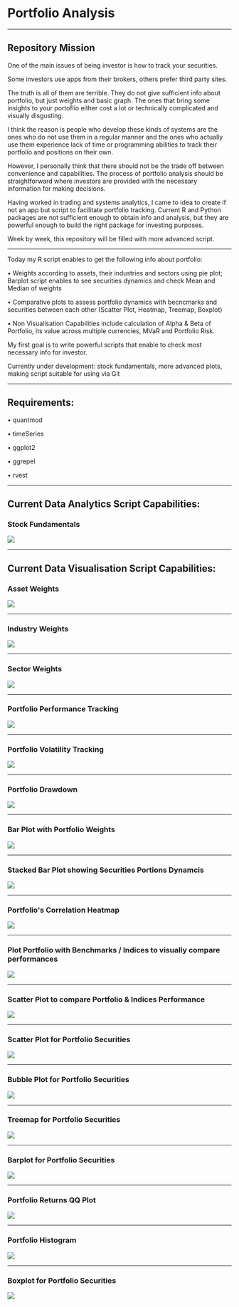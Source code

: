 # Portfolio Analysis
_______________________________________________________________

## Repository Mission

One of the main issues of being investor is how to track your securities. 

Some investors use apps from their brokers, others prefer third party sites.

The truth is all of them are terrible. They do not give sufficient info about portfolio, but just weights and basic graph. The ones that bring some insights to your portoflio either cost a lot or technically complicated and visually disgusting. 

I think the reason is people who develop these kinds of systems are the ones who do not use them in a regular manner and the ones who actually use them experience lack of time or programming abilities to track their portfolio and positions on their own.  

However, I personally think that there should not be the trade off between convenience and capabilities. The process of portfolio analysis should be straightforward where investors are provided with the necessary information for making decisions. 

Having worked in trading and systems analytics, I came to idea to create if not an app but script to facilitate portfolio tracking. Current R and Python packages are not sufficient enough to obtain info and analysis, but they are powerful enough to build the right package for investing purposes.

Week by week, this repository will be filled with more advanced script.
_______________________________________________________________

Today my R script enables to get the following info about portfolio:

• Weights according to assets, their industries and sectors using pie plot; Barplot script enables to see securities dynamics and check Mean and Median of weights

• Comparative plots to assess portfolio dynamics with becncmarks and securities between each other (Scatter Plot, Heatmap, Treemap, Boxplot) 

• Non Visualisation Capabilities include calculation of Alpha & Beta of Portfolio, its value across multiple currencies, MVaR and Portfolio Risk. 

My first goal is to write powerful scripts that enable to check most necessary info for investor.  

Currently under development: stock fundamentals, more advanced plots, making script suitable for using via Git
_______________________________________________________________

## Requirements:

• quantmod

• timeSeries

• ggplot2

• ggrepel

• rvest
_______________________________________________________________

## Current Data Analytics Script Capabilities:


### Stock Fundamentals
![](https://github.com/vladislavpyatnitskiy/Portfolio_Analysis/blob/main/Fundamental%20ratios.png?raw=true)
_______________________________________________________________

## Current Data Visualisation Script Capabilities:

### Asset Weights
![](https://github.com/vladislavpyatnitskiy/Portfolio_Analysis/blob/main/Portfolio%20Pie.jpeg?raw=true)
_______________________________________________________________

### Industry Weights
![](https://github.com/vladislavpyatnitskiy/Portfolio_Analysis/blob/main/Plots/Portfolio%20Pie%20with%20industries.png?raw=true)
_______________________________________________________________

### Sector Weights
![](https://github.com/vladislavpyatnitskiy/Portfolio_Analysis/blob/main/Plots/Portfolio%20Pie%20Plot%20with%20Sectors.png?raw=true)
_______________________________________________________________

### Portfolio Performance Tracking
![](https://github.com/vladislavpyatnitskiy/Portfolio_Analysis/blob/main/Portfolio%20Performance.jpeg?raw=true)
_______________________________________________________________

### Portfolio Volatility Tracking
![](https://github.com/vladislavpyatnitskiy/Portfolio_Analysis/blob/main/Plots/Portfolio%20Volatility.png?raw=true)
_______________________________________________________________

### Portfolio Drawdown 
![](https://github.com/vladislavpyatnitskiy/Portfolio_Analysis/blob/main/Plots/Portfolio%20Drawdown.png?raw=true)
_______________________________________________________________

### Bar Plot with Portfolio Weights 
![](https://github.com/vladislavpyatnitskiy/Portfolio_Analysis/blob/main/Plots/Portfolio%20Allocation%20Barplot.png?raw=true)
_______________________________________________________________

### Stacked Bar Plot showing Securities Portions Dynamcis
![](https://github.com/vladislavpyatnitskiy/Portfolio_Analysis/blob/main/Plots/Stacked%20Bar%20Plot.jpeg?raw=true)
_______________________________________________________________

### Portfolio's Correlation Heatmap
![](https://github.com/vladislavpyatnitskiy/Portfolio_Analysis/blob/main/Portfolio%20Correlations.jpeg?raw=true)
_______________________________________________________________

### Plot Portfolio with Benchmarks / Indices to visually compare performances
![](https://github.com/vladislavpyatnitskiy/Portfolio_Analysis/blob/main/Plots/Comparison%20Plot.jpeg?raw=true)
_______________________________________________________________

### Scatter Plot to compare Portfolio & Indices Performance 
![](https://github.com/vladislavpyatnitskiy/Portfolio_Analysis/blob/main/Plots/Portfolio%20&%20Indices%20Performance.png?raw=true)
_______________________________________________________________

### Scatter Plot for Portfolio Securities
![](https://github.com/vladislavpyatnitskiy/Portfolio_Analysis/blob/main/Plots/Scatter%20Plot.jpeg?raw=true)
_______________________________________________________________

### Bubble Plot for Portfolio Securities 
![](https://github.com/vladislavpyatnitskiy/Portfolio_Analysis/blob/main/Plots/Bubble%20Plot.png?raw=true)
_______________________________________________________________

### Treemap for Portfolio Securities
![](https://github.com/vladislavpyatnitskiy/Portfolio_Analysis/blob/main/Plots/Treemap%20Plot.jpeg?raw=true)
_______________________________________________________________

### Barplot for Portfolio Securities
![](https://github.com/vladislavpyatnitskiy/Portfolio_Analysis/blob/main/Plots/Portfolio%20Barplot.jpeg?raw=true)
_______________________________________________________________

### Portfolio Returns QQ Plot
![](https://github.com/vladislavpyatnitskiy/Portfolio_Analysis/blob/main/Plots/Portfolio%20QQ%20Plot.jpeg?raw=true)
_______________________________________________________________

### Portfolio Histogram
![](https://github.com/vladislavpyatnitskiy/Portfolio_Analysis/blob/main/Plots/Portfolio%20Histogram.png?raw=true)
_______________________________________________________________

### Boxplot for Portfolio Securities
![](https://github.com/vladislavpyatnitskiy/Portfolio_Analysis/blob/main/Plots/Portfolio%20Boxplot.png?raw=true)
